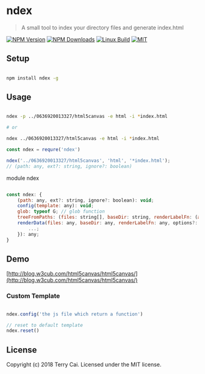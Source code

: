 # ndex

> A small tool to index your directory files and generate index.html

[![NPM Version][npm-image]][npm-url]
[![NPM Downloads][downloads-image]][downloads-url]
[![Linux Build][travis-image]][travis-url]
[![MIT][mit-image]](LICENSE)


## Setup


```bash

npm install ndex -g


```


## Usage



```bash

ndex -p ../0636920013327/html5canvas -e html -i *index.html

# or

ndex ../0636920013327/html5canvas -e html -i *index.html

```

```js
const ndex = requre('ndex')

ndex('../0636920013327/html5canvas', 'html', '*index.html');
// (path: any, ext?: string, ignore?: boolean)

```

module ndex

```js

const ndex: {
    (path: any, ext?: string, ignore?: boolean): void;
    config(template: any): void;
    glob: typeof G; // glob function
    treeFromPaths: (files: string[], baseDir: string, renderLabelFn: (arg0: Window, arg1: string, arg2: any, arg3: string, arg4: any, arg5: boolean) => string, options?: any) => any;
    renderData(files: any, baseDir: any, renderLabelFn: any, options?: {
        ...;
    }): any;
}

```

## Demo

[http://blog.w3cub.com/html5canvas/html5canvas/](http://blog.w3cub.com/html5canvas/html5canvas/)



### Custom Template

```js

ndex.config('the js file which return a function')

// reset to default template
ndex.reset()

```


## License

Copyright (c) 2018 Terry Cai. Licensed under the MIT license.


[npm-image]: https://img.shields.io/npm/v/ndex.svg
[npm-url]: https://npmjs.org/package/ndex
[travis-image]: https://img.shields.io/travis/icai/ndex/master.svg?label=linux
[travis-url]: https://travis-ci.org/icai/ndex
[downloads-image]: https://img.shields.io/npm/dm/ndex.svg
[downloads-url]: https://npmjs.org/package/ndex
[mit-image]: https://img.shields.io/badge/License-MIT-green.svg
